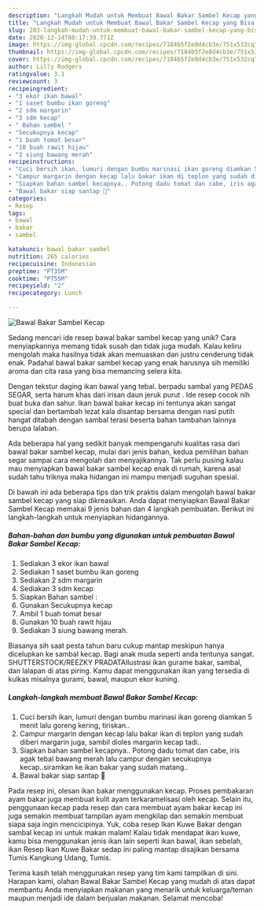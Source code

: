 ```yaml
---
description: "Langkah Mudah untuk Membuat Bawal Bakar Sambel Kecap yang Bisa Manjain Lidah"
title: "Langkah Mudah untuk Membuat Bawal Bakar Sambel Kecap yang Bisa Manjain Lidah"
slug: 203-langkah-mudah-untuk-membuat-bawal-bakar-sambel-kecap-yang-bisa-manjain-lidah
date: 2020-12-14T00:17:39.771Z
image: https://img-global.cpcdn.com/recipes/7184b5f2e8d4cb3e/751x532cq70/bawal-bakar-sambel-kecap-foto-resep-utama.jpg
thumbnail: https://img-global.cpcdn.com/recipes/7184b5f2e8d4cb3e/751x532cq70/bawal-bakar-sambel-kecap-foto-resep-utama.jpg
cover: https://img-global.cpcdn.com/recipes/7184b5f2e8d4cb3e/751x532cq70/bawal-bakar-sambel-kecap-foto-resep-utama.jpg
author: Lilly Rodgers
ratingvalue: 3.1
reviewcount: 3
recipeingredient:
- "3 ekor ikan bawal"
- "1 saset bumbu ikan goreng"
- "2 sdm margarin"
- "3 sdm kecap"
- " Bahan sambel "
- "Secukupnya kecap"
- "1 buah tomat besar"
- "10 buah rawit hijau"
- "3 siung bawang merah"
recipeinstructions:
- "Cuci bersih ikan, lumuri dengan bumbu marinasi ikan goreng diamkan 5 menit lalu goreng kering, tiriskan.."
- "Campur margarin dengan kecap lalu bakar ikan di teplon yang sudah diberi margarin juga, sambil dioles margarin kecap tadi.."
- "Siapkan bahan sambel kecapnya.. Potong dadu tomat dan cabe, iris agak tebal bawang merah lalu campur dengan secukupnya kecap..siramkan ke ikan bakar yang sudah matang.."
- "Bawal bakar siap santap 🤤"
categories:
- Resep
tags:
- bawal
- bakar
- sambel

katakunci: bawal bakar sambel 
nutrition: 265 calories
recipecuisine: Indonesian
preptime: "PT35M"
cooktime: "PT55M"
recipeyield: "2"
recipecategory: Lunch

---
```



![Bawal Bakar Sambel Kecap](https://img-global.cpcdn.com/recipes/7184b5f2e8d4cb3e/751x532cq70/bawal-bakar-sambel-kecap-foto-resep-utama.jpg)

Sedang mencari ide resep bawal bakar sambel kecap yang unik? Cara menyiapkannya memang tidak susah dan tidak juga mudah. Kalau keliru mengolah maka hasilnya tidak akan memuaskan dan justru cenderung tidak enak. Padahal bawal bakar sambel kecap yang enak harusnya sih memiliki aroma dan cita rasa yang bisa memancing selera kita.

Dengan tekstur daging ikan bawal yang tebal. berpadu sambal yang PEDAS SEGAR, serta harum khas dari irisan daun jeruk purut . Ide resep cocok nih buat buka dan sahur. Ikan bawal bakar kecap ini tentunya akan sangat special dan bertambah lezat kala disantap bersama dengan nasi putih hangat ditabah dengan sambal terasi beserta bahan tambahan lainnya berupa lalaban.

Ada beberapa hal yang sedikit banyak mempengaruhi kualitas rasa dari bawal bakar sambel kecap, mulai dari jenis bahan, kedua pemilihan bahan segar sampai cara mengolah dan menyajikannya. Tak perlu pusing kalau mau menyiapkan bawal bakar sambel kecap enak di rumah, karena asal sudah tahu triknya maka hidangan ini mampu menjadi suguhan spesial.


Di bawah ini ada beberapa tips dan trik praktis dalam mengolah bawal bakar sambel kecap yang siap dikreasikan. Anda dapat menyiapkan Bawal Bakar Sambel Kecap memakai 9 jenis bahan dan 4 langkah pembuatan. Berikut ini langkah-langkah untuk menyiapkan hidangannya.

<!--inarticleads1-->

##### Bahan-bahan dan bumbu yang digunakan untuk pembuatan Bawal Bakar Sambel Kecap:

1. Sediakan 3 ekor ikan bawal
1. Sediakan 1 saset bumbu ikan goreng
1. Sediakan 2 sdm margarin
1. Sediakan 3 sdm kecap
1. Siapkan  Bahan sambel :
1. Gunakan Secukupnya kecap
1. Ambil 1 buah tomat besar
1. Gunakan 10 buah rawit hijau
1. Sediakan 3 siung bawang merah.


Biasanya sih saat pesta tahun baru cukup mantap meskipun hanya dicelupkan ke sambal kecap. Bagi anak muda seperti anda tentunya sangat. SHUTTERSTOCK/REEZKY PRADATAIlustrasi ikan gurame bakar, sambal, dan lalapan di atas piring. Kamu dapat menggunakan ikan yang tersedia di kulkas misalnya gurami, bawal, maupun ekor kuning. 

<!--inarticleads2-->

##### Langkah-langkah membuat Bawal Bakar Sambel Kecap:

1. Cuci bersih ikan, lumuri dengan bumbu marinasi ikan goreng diamkan 5 menit lalu goreng kering, tiriskan..
1. Campur margarin dengan kecap lalu bakar ikan di teplon yang sudah diberi margarin juga, sambil dioles margarin kecap tadi..
1. Siapkan bahan sambel kecapnya.. Potong dadu tomat dan cabe, iris agak tebal bawang merah lalu campur dengan secukupnya kecap..siramkan ke ikan bakar yang sudah matang..
1. Bawal bakar siap santap 🤤


Pada resep ini, olesan ikan bakar menggunakan kecap. Proses pembakaran ayam bakar juga membuat kulit ayam terkaramelisasi oleh kecap. Selain itu, penggunaan kecap pada resep dan cara membuat ayam bakar kecap ini juga semakin membuat tampilan ayam mengkilap dan semakin membuat siapa saja ingin mencicipinya. Yuk, coba resep Ikan Kuwe Bakar dengan sambal kecap ini untuk makan malam! Kalau tidak mendapat ikan kuwe, kamu bisa menggunakan jenis ikan lain seperti ikan bawal, ikan sebelah, ikan Resep Ikan Kuwe Bakar sedap ini paling mantap disajikan bersama Tumis Kangkung Udang, Tumis. 

Terima kasih telah menggunakan resep yang tim kami tampilkan di sini. Harapan kami, olahan Bawal Bakar Sambel Kecap yang mudah di atas dapat membantu Anda menyiapkan makanan yang menarik untuk keluarga/teman maupun menjadi ide dalam berjualan makanan. Selamat mencoba!
